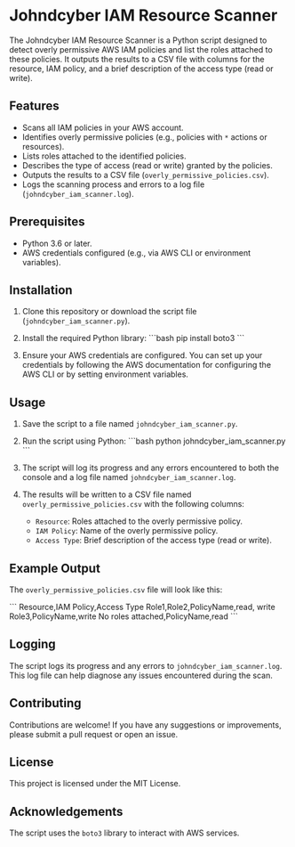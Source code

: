 
# Johndcyber IAM Resource Scanner

The Johndcyber IAM Resource Scanner is a Python script designed to detect overly permissive AWS IAM policies and list the roles attached to these policies. It outputs the results to a CSV file with columns for the resource, IAM policy, and a brief description of the access type (read or write).

## Features

- Scans all IAM policies in your AWS account.
- Identifies overly permissive policies (e.g., policies with `*` actions or resources).
- Lists roles attached to the identified policies.
- Describes the type of access (read or write) granted by the policies.
- Outputs the results to a CSV file (`overly_permissive_policies.csv`).
- Logs the scanning process and errors to a log file (`johndcyber_iam_scanner.log`).

## Prerequisites

- Python 3.6 or later.
- AWS credentials configured (e.g., via AWS CLI or environment variables).

## Installation

1. Clone this repository or download the script file (`johndcyber_iam_scanner.py`).

2. Install the required Python library:
    \`\`\`bash
    pip install boto3
    \`\`\`

3. Ensure your AWS credentials are configured. You can set up your credentials by following the AWS documentation for configuring the AWS CLI or by setting environment variables.

## Usage

1. Save the script to a file named `johndcyber_iam_scanner.py`.

2. Run the script using Python:
    \`\`\`bash
    python johndcyber_iam_scanner.py
    \`\`\`

3. The script will log its progress and any errors encountered to both the console and a log file named `johndcyber_iam_scanner.log`.

4. The results will be written to a CSV file named `overly_permissive_policies.csv` with the following columns:
    - `Resource`: Roles attached to the overly permissive policy.
    - `IAM Policy`: Name of the overly permissive policy.
    - `Access Type`: Brief description of the access type (read or write).

## Example Output

The `overly_permissive_policies.csv` file will look like this:

\`\`\`
Resource,IAM Policy,Access Type
Role1,Role2,PolicyName,read, write
Role3,PolicyName,write
No roles attached,PolicyName,read
\`\`\`

## Logging

The script logs its progress and any errors to `johndcyber_iam_scanner.log`. This log file can help diagnose any issues encountered during the scan.

## Contributing

Contributions are welcome! If you have any suggestions or improvements, please submit a pull request or open an issue.

## License

This project is licensed under the MIT License.

## Acknowledgements

The script uses the `boto3` library to interact with AWS services.
